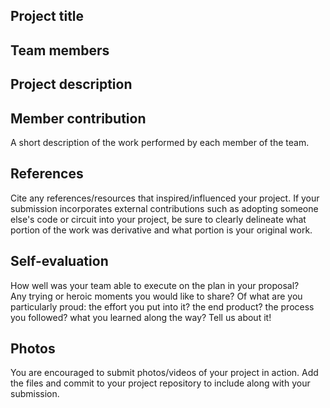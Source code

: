 ## Project title

## Team members

## Project description

## Member contribution
A short description of the work performed by each member of the team.

## References
Cite any references/resources that inspired/influenced your project. 
If your submission incorporates external contributions such as adopting 
someone else's code or circuit into your project, be sure to clearly 
delineate what portion of the work was derivative and what portion is 
your original work.

## Self-evaluation
How well was your team able to execute on the plan in your proposal?  
Any trying or heroic moments you would like to share? Of what are you particularly proud:
the effort you put into it? the end product? the process you followed?
what you learned along the way? Tell us about it!

## Photos
You are encouraged to submit photos/videos of your project in action. 
Add the files and commit to your project repository to include along with your submission.
